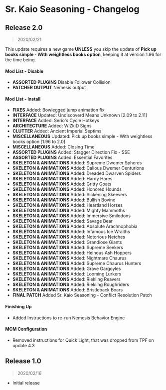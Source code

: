 # Sr. Kaio Seasoning - Changelog

## Release 2.0
>2020/02/21

This update requires a new game **UNLESS** you skip the update of **Pick up books simple - With weightless books option**, keeping it at version 1.96 for the time being.

#### Mod List - Disable

- **ASSORTED PLUGINS** Disable Follower Collision
- **PATCHER OUTPUT** Nemesis output

#### Mod List - Install

- **FIXES** Added: Bowlegged jump animation fix
- **INTERFACE** Updated: Undiscoverd Means Unknown [2.09 to 2.11]
- **INTERFACE** Added: Serio's Cycle Hotkeys
- **ARCHITECTURE** Added: WiZkiD Signs
- **CLUTTER** Added: Ancient Imperial Septims
- **MISCELLANEOUS** Updated: Pick up books simple - With weightless books option [1.96 to 2.0]
- **MISCELLANEOUS** Added: Closing Time
- **ASSORTED PLUGINS** Added: Stagger Direction Fix - SSE
- **ASSORTED PLUGINS** Added: Essential Favorites
- **SKELETON & ANIMATIONS** Added: Supreme Dwemer Spheres
- **SKELETON & ANIMATIONS** Added: Callous Dwemer Centurions
- **SKELETON & ANIMATIONS** Added: Dreaded Dwarven Spiders
- **SKELETON & ANIMATIONS** Added: Hardy Hares
- **SKELETON & ANIMATIONS** Added: Gritty Goats
- **SKELETON & ANIMATIONS** Added: Honored Hounds
- **SKELETON & ANIMATIONS** Added: Sickening Skeevers
- **SKELETON & ANIMATIONS** Added: Bullish Bovine
- **SKELETON & ANIMATIONS** Added: Heartland Horses
- **SKELETON & ANIMATIONS** Added: Mighty Mammoths
- **SKELETON & ANIMATIONS** Added: Immersive Smilodons
- **SKELETON & ANIMATIONS** Added: Savage Bear
- **SKELETON & ANIMATIONS** Added: Absolute Arachnophobia
- **SKELETON & ANIMATIONS** Added: Infamous Ice Wraiths
- **SKELETON & ANIMATIONS** Added: Notorious Netches
- **SKELETON & ANIMATIONS** Added: Grandiose Giants
- **SKELETON & ANIMATIONS** Added: Supreme Seekers
- **SKELETON & ANIMATIONS** Added: Heinous Ash Hoppers
- **SKELETON & ANIMATIONS** Added: Nightmare Chaurus
- **SKELETON & ANIMATIONS** Added: Supreme Chaurus Hunters
- **SKELETON & ANIMATIONS** Added: Grave Gargoyles
- **SKELETON & ANIMATIONS** Added: Looming Lurkers
- **SKELETON & ANIMATIONS** Added: Riekling Reavers
- **SKELETON & ANIMATIONS** Added: Riekling Roughriders
- **SKELETON & ANIMATIONS** Added: Bristleback Boars
- **FINAL PATCH** Added Sr. Kaio Seasoning - Conflict Resolution Patch

#### Finishing Up
- Added Instructions to re-run Nemesis Behavior Engine

#### MCM Configuration
- Removed instructions for Quick Light, that was dropped from TPF on update 4.3


## Release 1.0
>2020/02/16

- Initial release
